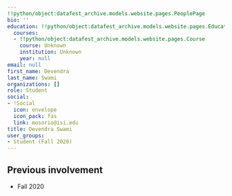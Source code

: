 ```yaml
---
!!python/object:datafest_archive.models.website.pages.PeoplePage
bio: ''
education: !!python/object:datafest_archive.models.website.pages.Education
  courses:
  - !!python/object:datafest_archive.models.website.pages.Course
    course: Unknown
    institution: Unknown
    year: null
email: null
first_name: Devendra
last_name: Swami
organizations: []
role: Student
social:
- !Social
  icon: envelope
  icon_pack: fas
  link: mosorio@isi.edu
title: Devendra Swami
user_groups:
- Student (Fall 2020)
---
```



## Previous involvement

* Fall 2020

